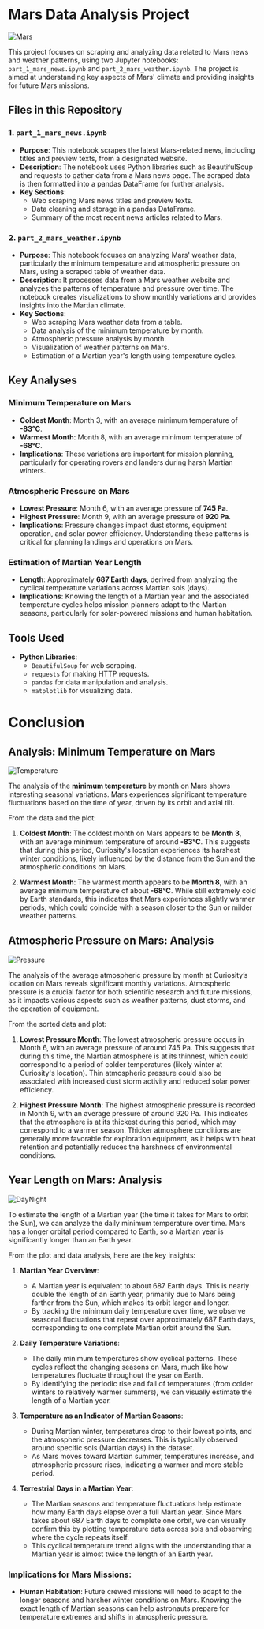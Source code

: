 
# Mars Data Analysis Project
![Mars](Images/1_2n6yiV0A8p8Lyk55gId23Q.jpg)

This project focuses on scraping and analyzing data related to Mars news and weather patterns, using two Jupyter notebooks: `part_1_mars_news.ipynb` and `part_2_mars_weather.ipynb`. The project is aimed at understanding key aspects of Mars' climate and providing insights for future Mars missions.

## Files in this Repository

### 1. `part_1_mars_news.ipynb`
- **Purpose**: This notebook scrapes the latest Mars-related news, including titles and preview texts, from a designated website.
- **Description**: The notebook uses Python libraries such as BeautifulSoup and requests to gather data from a Mars news page. The scraped data is then formatted into a pandas DataFrame for further analysis.
- **Key Sections**:
  - Web scraping Mars news titles and preview texts.
  - Data cleaning and storage in a pandas DataFrame.
  - Summary of the most recent news articles related to Mars.


### 2. `part_2_mars_weather.ipynb`
- **Purpose**: This notebook focuses on analyzing Mars' weather data, particularly the minimum temperature and atmospheric pressure on Mars, using a scraped table of weather data.
- **Description**: It processes data from a Mars weather website and analyzes the patterns of temperature and pressure over time. The notebook creates visualizations to show monthly variations and provides insights into the Martian climate.
- **Key Sections**:
  - Web scraping Mars weather data from a table.
  - Data analysis of the minimum temperature by month.
  - Atmospheric pressure analysis by month.
  - Visualization of weather patterns on Mars.
  - Estimation of a Martian year's length using temperature cycles.

## Key Analyses

### Minimum Temperature on Mars
- **Coldest Month**: Month 3, with an average minimum temperature of **-83°C**.
- **Warmest Month**: Month 8, with an average minimum temperature of **-68°C**.
- **Implications**: These variations are important for mission planning, particularly for operating rovers and landers during harsh Martian winters.

### Atmospheric Pressure on Mars
- **Lowest Pressure**: Month 6, with an average pressure of **745 Pa**.
- **Highest Pressure**: Month 9, with an average pressure of **920 Pa**.
- **Implications**: Pressure changes impact dust storms, equipment operation, and solar power efficiency. Understanding these patterns is critical for planning landings and operations on Mars.

### Estimation of Martian Year Length
- **Length**: Approximately **687 Earth days**, derived from analyzing the cyclical temperature variations across Martian sols (days).
- **Implications**: Knowing the length of a Martian year and the associated temperature cycles helps mission planners adapt to the Martian seasons, particularly for solar-powered missions and human habitation.

## Tools Used
- **Python Libraries**:
  - `BeautifulSoup` for web scraping.
  - `requests` for making HTTP requests.
  - `pandas` for data manipulation and analysis.
  - `matplotlib` for visualizing data.

# Conclusion

## Analysis: Minimum Temperature on Mars
![Temperature](Images/download.jpg)

The analysis of the **minimum temperature** by month on Mars shows interesting seasonal variations. Mars experiences significant temperature fluctuations based on the time of year, driven by its orbit and axial tilt.

From the data and the plot:
1. **Coldest Month**: The coldest month on Mars appears to be **Month 3**, with an average minimum temperature of around **-83°C**. This suggests that during this period, Curiosity's location experiences its harshest winter conditions, likely influenced by the distance from the Sun and the atmospheric conditions on Mars.
   
2. **Warmest Month**: The warmest month appears to be **Month 8**, with an average minimum temperature of about **-68°C**. While still extremely cold by Earth standards, this indicates that Mars experiences slightly warmer periods, which could coincide with a season closer to the Sun or milder weather patterns.


## Atmospheric Pressure on Mars: Analysis
![Pressure](Images/Comparing_the_atmospheres_of_Mars_and_Earth_pillars.jpg)

The analysis of the average atmospheric pressure by month at Curiosity’s location on Mars reveals significant monthly variations. Atmospheric pressure is a crucial factor for both scientific research and future missions, as it impacts various aspects such as weather patterns, dust storms, and the operation of equipment.

From the sorted data and plot:

1. **Lowest Pressure Month**: The lowest atmospheric pressure occurs in Month 6, with an average pressure of around 745 Pa. This suggests that during this time, the Martian atmosphere is at its thinnest, which could correspond to a period of colder temperatures (likely winter at Curiosity's location). Thin atmospheric pressure could also be associated with increased dust storm activity and reduced solar power efficiency.

2. **Highest Pressure Month**: The highest atmospheric pressure is recorded in Month 9, with an average pressure of around 920 Pa. This indicates that the atmosphere is at its thickest during this period, which may correspond to a warmer season. Thicker atmosphere conditions are generally more favorable for exploration equipment, as it helps with heat retention and potentially reduces the harshness of environmental conditions.


## Year Length on Mars: Analysis
![DayNight](Images/Night-day-mars.jpg)

To estimate the length of a Martian year (the time it takes for Mars to orbit the Sun), we can analyze the daily minimum temperature over time. Mars has a longer orbital period compared to Earth, so a Martian year is significantly longer than an Earth year.

From the plot and data analysis, here are the key insights:

1. **Martian Year Overview**:
    - A Martian year is equivalent to about 687 Earth days. This is nearly double the length of an Earth year, primarily due to Mars being farther from the Sun, which makes its orbit larger and longer.
    - By tracking the minimum daily temperature over time, we observe seasonal fluctuations that repeat over approximately 687 Earth days, corresponding to one complete Martian orbit around the Sun.

2. **Daily Temperature Variations**:
    - The daily minimum temperatures show cyclical patterns. These cycles reflect the changing seasons on Mars, much like how temperatures fluctuate throughout the year on Earth.
    - By identifying the periodic rise and fall of temperatures (from colder winters to relatively warmer summers), we can visually estimate the length of a Martian year.

3. **Temperature as an Indicator of Martian Seasons**:
    - During Martian winter, temperatures drop to their lowest points, and the atmospheric pressure decreases. This is typically observed around specific sols (Martian days) in the dataset.
    - As Mars moves toward Martian summer, temperatures increase, and atmospheric pressure rises, indicating a warmer and more stable period.

4. **Terrestrial Days in a Martian Year**:
    - The Martian seasons and temperature fluctuations help estimate how many Earth days elapse over a full Martian year. Since Mars takes about 687 Earth days to complete one orbit, we can visually confirm this by plotting temperature data across sols and observing where the cycle repeats itself.
    - This cyclical temperature trend aligns with the understanding that a Martian year is almost twice the length of an Earth year.

### Implications for Mars Missions:

- **Human Habitation**: Future crewed missions will need to adapt to the longer seasons and harsher winter conditions on Mars. Knowing the exact length of Martian seasons can help astronauts prepare for temperature extremes and shifts in atmospheric pressure.


